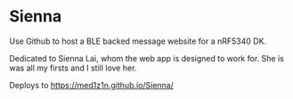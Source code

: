 # Sienna
Use Github to host a BLE backed message website for a nRF5340 DK.

Dedicated to Sienna Lai, whom the web app is designed to work for.
She is was all my firsts and I still love her.

Deploys to https://med1z1n.github.io/Sienna/
